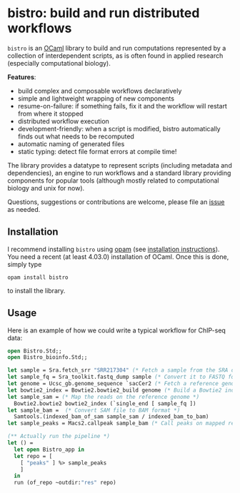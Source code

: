 # bistro: build and run distributed workflows

`bistro` is an [OCaml](http://ocaml.org) library to build and run
computations represented by a collection of interdependent scripts, as
is often found in applied research (especially computational
biology).

**Features**:
- build complex and composable workflows declaratively
- simple and lightweight wrapping of new components
- resume-on-failure: if something fails, fix it and the workflow will
  restart from where it stopped
- distributed workflow execution
- development-friendly: when a script is modified, bistro
  automatically finds out what needs to be recomputed
- automatic naming of generated files
- static typing: detect file format errors at compile time!

The library provides a datatype to represent scripts (including
metadata and dependencies), an engine to run workflows and a
standard library providing components for popular tools (although
mostly related to computational biology and unix for now).

Questions, suggestions or contributions are welcome, please file an
[issue](https://github.com/pveber/bistro/issues) as needed.

## Installation

I recommend installing `bistro` using
[opam](http://opam.ocaml.org/) (see
[installation instructions](http://opam.ocaml.org/doc/Install.html)). You
need a recent (at least 4.03.0) installation of OCaml. Once this is
done, simply type

```
opam install bistro
```

to install the library.

## Usage

Here is an example of how we could write a typical workflow for
ChIP-seq data:

```ocaml
open Bistro.Std;;
open Bistro_bioinfo.Std;;

let sample = Sra.fetch_srr "SRR217304" (* Fetch a sample from the SRA database *)
let sample_fq = Sra_toolkit.fastq_dump sample (* Convert it to FASTQ format *)
let genome = Ucsc_gb.genome_sequence `sacCer2 (* Fetch a reference genome *)
let bowtie2_index = Bowtie2.bowtie2_build genome (* Build a Bowtie2 index from it *)
let sample_sam = (* Map the reads on the reference genome *)
  Bowtie2.bowtie2 bowtie2_index (`single_end [ sample_fq ])
let sample_bam =  (* Convert SAM file to BAM format *)
  Samtools.(indexed_bam_of_sam sample_sam / indexed_bam_to_bam)
let sample_peaks = Macs2.callpeak sample_bam (* Call peaks on mapped reads *)

(** Actually run the pipeline *)
let () =
  let open Bistro_app in
  let repo = [
    [ "peaks" ] %> sample_peaks 
    ]
  in
  run (of_repo ~outdir:"res" repo)
```

